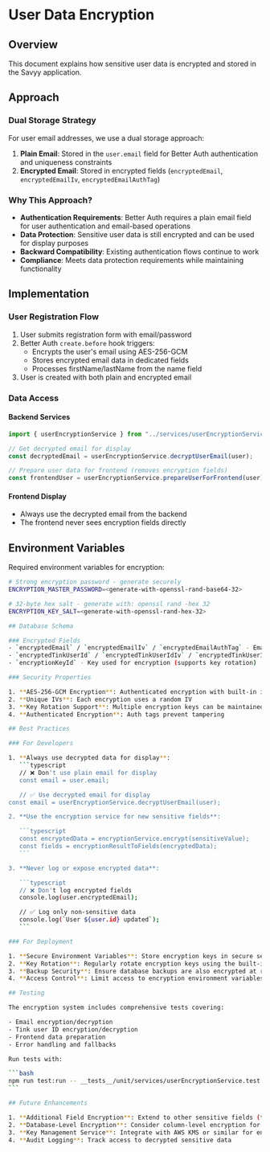 # User Data Encryption

## Overview

This document explains how sensitive user data is encrypted and stored in the Savyy application.

## Approach

### Dual Storage Strategy

For user email addresses, we use a dual storage approach:

1. **Plain Email**: Stored in the `user.email` field for Better Auth authentication and uniqueness constraints
2. **Encrypted Email**: Stored in encrypted fields (`encryptedEmail`, `encryptedEmailIv`, `encryptedEmailAuthTag`)

### Why This Approach?

- **Authentication Requirements**: Better Auth requires a plain email field for user authentication and email-based operations
- **Data Protection**: Sensitive user data is still encrypted and can be used for display purposes
- **Backward Compatibility**: Existing authentication flows continue to work
- **Compliance**: Meets data protection requirements while maintaining functionality

## Implementation

### User Registration Flow

1. User submits registration form with email/password
2. Better Auth `create.before` hook triggers:
   - Encrypts the user's email using AES-256-GCM
   - Stores encrypted email data in dedicated fields
   - Processes firstName/lastName from the name field
3. User is created with both plain and encrypted email

### Data Access

#### Backend Services

```typescript
import { userEncryptionService } from "../services/userEncryptionService";

// Get decrypted email for display
const decryptedEmail = userEncryptionService.decryptUserEmail(user);

// Prepare user data for frontend (removes encryption fields)
const frontendUser = userEncryptionService.prepareUserForFrontend(user);
```

#### Frontend Display

- Always use the decrypted email from the backend
- The frontend never sees encryption fields directly

## Environment Variables

Required environment variables for encryption:

````bash
# Strong encryption password - generate securely
ENCRYPTION_MASTER_PASSWORD=<generate-with-openssl-rand-base64-32>

# 32-byte hex salt - generate with: openssl rand -hex 32
ENCRYPTION_KEY_SALT=<generate-with-openssl-rand-hex-32>

## Database Schema

### Encrypted Fields
- `encryptedEmail` / `encryptedEmailIv` / `encryptedEmailAuthTag` - Email encryption
- `encryptedTinkUserId` / `encryptedTinkUserIdIv` / `encryptedTinkUserIdAuthTag` - Tink user ID encryption
- `encryptionKeyId` - Key used for encryption (supports key rotation)

### Security Properties

1. **AES-256-GCM Encryption**: Authenticated encryption with built-in integrity checking
2. **Unique IVs**: Each encryption uses a random IV
3. **Key Rotation Support**: Multiple encryption keys can be maintained
4. **Authenticated Encryption**: Auth tags prevent tampering

## Best Practices

### For Developers

1. **Always use decrypted data for display**:
   ```typescript
   // ❌ Don't use plain email for display
   const email = user.email;

   // ✅ Use decrypted email for display
const email = userEncryptionService.decryptUserEmail(user);

2. **Use the encryption service for new sensitive fields**:

   ```typescript
   const encryptedData = encryptionService.encrypt(sensitiveValue);
   const fields = encryptionResultToFields(encryptedData);
   ```

3. **Never log or expose encrypted data**:

   ```typescript
   // ❌ Don't log encrypted fields
   console.log(user.encryptedEmail);

   // ✅ Log only non-sensitive data
   console.log(`User ${user.id} updated`);
   ```

### For Deployment

1. **Secure Environment Variables**: Store encryption keys in secure secret management
2. **Key Rotation**: Regularly rotate encryption keys using the built-in rotation support
3. **Backup Security**: Ensure database backups are also encrypted at rest
4. **Access Control**: Limit access to encryption environment variables

## Testing

The encryption system includes comprehensive tests covering:

- Email encryption/decryption
- Tink user ID encryption/decryption
- Frontend data preparation
- Error handling and fallbacks

Run tests with:

```bash
npm run test:run -- __tests__/unit/services/userEncryptionService.test.ts
```

## Future Enhancements

1. **Additional Field Encryption**: Extend to other sensitive fields (transaction descriptions, merchant names)
2. **Database-Level Encryption**: Consider column-level encryption for additional security
3. **Key Management Service**: Integrate with AWS KMS or similar for enterprise deployments
4. **Audit Logging**: Track access to decrypted sensitive data
````
